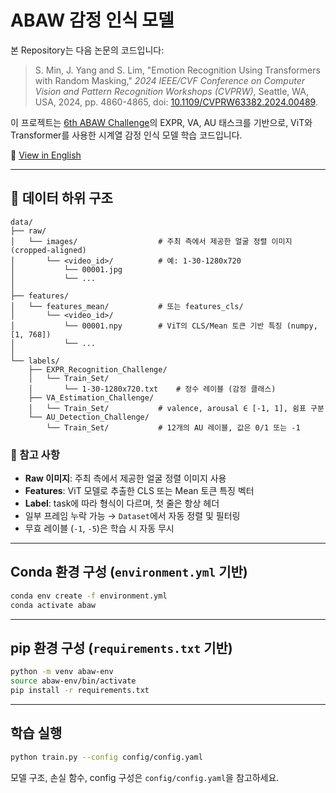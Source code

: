 # ABAW 감정 인식 모델

본 Repository는 다음 논문의 코드입니다:

> S. Min, J. Yang and S. Lim, "Emotion Recognition Using Transformers with Random Masking," _2024 IEEE/CVF Conference on Computer Vision and Pattern Recognition Workshops (CVPRW)_, Seattle, WA, USA, 2024, pp. 4860-4865, doi: [10.1109/CVPRW63382.2024.00489](https://ieeexplore.ieee.org/document/10678303).

이 프로젝트는 [6th ABAW Challenge](https://affective-behavior-analysis-in-the-wild.github.io/6th/)의 EXPR, VA, AU 태스크를 기반으로, ViT와 Transformer를 사용한 시계열 감정 인식 모델 학습 코드입니다.

📄 [View in English](README.md)

---

## 📁 데이터 하위 구조

```
data/
├── raw/
│   └── images/                  # 주최 측에서 제공한 얼굴 정렬 이미지 (cropped-aligned)
│       └── <video_id>/          # 예: 1-30-1280x720
│           └── 00001.jpg
│           └── ...
│
├── features/
│   └── features_mean/           # 또는 features_cls/
│       └── <video_id>/
│           └── 00001.npy        # ViT의 CLS/Mean 토큰 기반 특징 (numpy, [1, 768])
│           └── ...
│
└── labels/
    ├── EXPR_Recognition_Challenge/
    │   └── Train_Set/
    │       └── 1-30-1280x720.txt    # 정수 레이블 (감정 클래스)
    ├── VA_Estimation_Challenge/
    │   └── Train_Set/           # valence, arousal ∈ [-1, 1], 쉼표 구분
    └── AU_Detection_Challenge/
        └── Train_Set/           # 12개의 AU 레이블, 값은 0/1 또는 -1
```

### 📌 참고 사항
- **Raw 이미지**: 주최 측에서 제공한 얼굴 정렬 이미지 사용
- **Features**: ViT 모델로 추출한 CLS 또는 Mean 토큰 특징 벡터
- **Label**: task에 따라 형식이 다르며, 첫 줄은 항상 헤더
- 일부 프레임 누락 가능 → `Dataset`에서 자동 정렬 및 필터링
- 무효 레이블 (`-1`, `-5`)은 학습 시 자동 무시

---

## Conda 환경 구성 (`environment.yml` 기반)

```bash
conda env create -f environment.yml
conda activate abaw
```

---

## pip 환경 구성 (`requirements.txt` 기반)

```bash
python -m venv abaw-env
source abaw-env/bin/activate
pip install -r requirements.txt
```

---

## 학습 실행

```bash
python train.py --config config/config.yaml
```

모델 구조, 손실 함수, config 구성은 `config/config.yaml`을 참고하세요.
